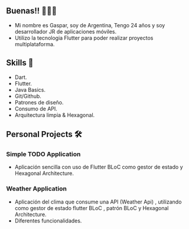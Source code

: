 ## Buenas!!  🙋🏼‍♂️

 * Mi nombre es Gaspar, soy de Argentina, Tengo 24 años y soy desarrollador JR de aplicaciones móviles.
 * Utilizo la tecnologia Flutter para poder realizar proyectos multiplataforma.

## Skills  📖

 * Dart.
 * Flutter.
 * Java Basics.
 * Git/Github.
 * Patrones de diseño.
 * Consumo de API.
 * Arquitectura limpia & Hexagonal.

 ## Personal Projects  🛠️

 ### Simple TODO Application
 
 * Aplicación sencilla con uso de Flutter BLoC como gestor de estado y Hexagonal Architecture.

### Weather Application

 * Aplicación del clima que consume una API (Weather Api) , utilizando como gestor de estado flutter BLoC , patrón BLoC y Hexagonal Architecture.
 * Diferentes funcionalidades.







